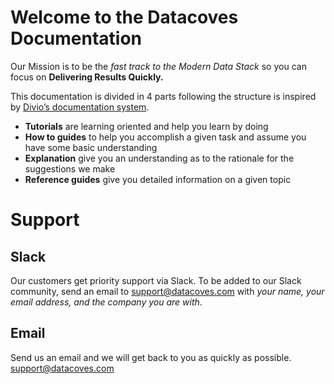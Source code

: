 # Welcome to the Datacoves Documentation

Our Mission is to be the _fast track to the Modern Data Stack_ so you can focus on **Delivering Results Quickly.**

This documentation is divided in 4 parts following the structure is inspired by [Divio’s documentation system](https://documentation.divio.com/).

- **Tutorials** are learning oriented and help you learn by doing
- **How to guides** to help you accomplish a given task and assume you have some basic understanding
- **Explanation** give you an understanding as to the rationale for the suggestions we make
- **Reference guides** give you detailed information on a given topic

# Support

## Slack

Our customers get priority support via Slack. To be added to our Slack community, send an email to support@datacoves.com with _your name, your email address, and the company you are with_.

## Email

Send us an email and we will get back to you as quickly as possible. support@datacoves.com
